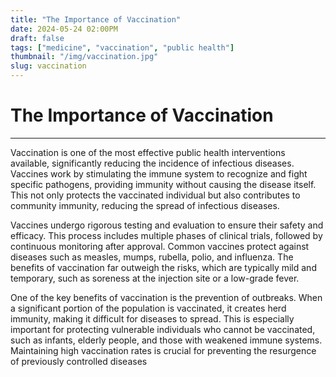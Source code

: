 ```yaml
---
title: "The Importance of Vaccination"
date: 2024-05-24 02:00PM
draft: false
tags: ["medicine", "vaccination", "public health"]
thumbnail: "/img/vaccination.jpg"
slug: vaccination
---
```


# The Importance of Vaccination

---

Vaccination is one of the most effective public health interventions available, significantly reducing the incidence of infectious diseases. Vaccines work by stimulating the immune system to recognize and fight specific pathogens, providing immunity without causing the disease itself. This not only protects the vaccinated individual but also contributes to community immunity, reducing the spread of infectious diseases.

Vaccines undergo rigorous testing and evaluation to ensure their safety and efficacy. This process includes multiple phases of clinical trials, followed by continuous monitoring after approval. Common vaccines protect against diseases such as measles, mumps, rubella, polio, and influenza. The benefits of vaccination far outweigh the risks, which are typically mild and temporary, such as soreness at the injection site or a low-grade fever.

One of the key benefits of vaccination is the prevention of outbreaks. When a significant portion of the population is vaccinated, it creates herd immunity, making it difficult for diseases to spread. This is especially important for protecting vulnerable individuals who cannot be vaccinated, such as infants, elderly people, and those with weakened immune systems. Maintaining high vaccination rates is crucial for preventing the resurgence of previously controlled diseases
